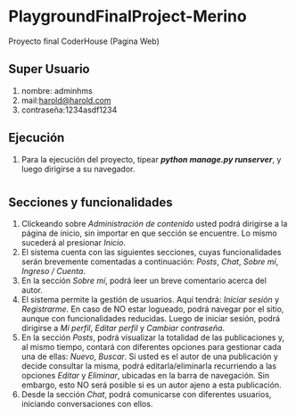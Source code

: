 # PlaygroundFinalProject-Merino
Proyecto final CoderHouse (Pagina Web)

## Super Usuario

1. nombre: adminhms
2. mail:harold@harold.com
3. contraseña:1234asdf1234

## Ejecución
1. Para la ejecución del proyecto, tipear ***python manage.py runserver***, y luego dirigirse a su navegador.

#

## Secciones y funcionalidades
1. Clickeando sobre *Administración de contenido* usted podrá dirigirse a la página de inicio, sin importar en que sección se encuentre. Lo mismo sucederá al presionar *Inicio*.
2. El sistema cuenta con las siguientes secciones, cuyas funcionalidades serán brevemente comentadas a continuación: *Posts*, *Chat*, *Sobre mí*, *Ingreso / Cuenta*.
3. En la sección *Sobre mí*, podrá leer un breve comentario acerca del autor.
4. El sistema permite la gestión de usuarios. Aquí tendrá: *Iniciar sesión* y *Registrarme*. En caso de NO estar logueado, podrá navegar por el sitio, aunque con funcionalidades reducidas. Luego de iniciar sesión, podrá dirigirse a *Mi perfil*, *Editar perfil* y *Cambiar contraseña*.
5. En la sección *Posts*, podrá visualizar la totalidad de las publicaciones y, al mismo tiempo, contará con diferentes opciones para gestionar cada una de ellas: *Nuevo*, *Buscar*.
Si usted es el autor de una publicación y decide consultar la misma, podrá editarla/eliminarla recurriendo a las opciones *Editar* y *Eliminar*, ubicadas en la barra de navegación. Sin embargo, esto NO será posible si es un autor ajeno a esta publicación.
6. Desde la sección *Chat*, podrá comunicarse con diferentes usuarios, iniciando conversaciones con ellos.

#

